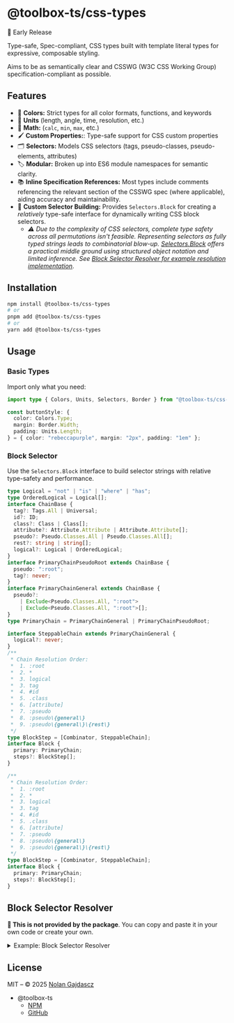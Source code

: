 # @toolbox-ts/css-types

🚧 Early Release

Type-safe, Spec-compliant, CSS types built with template literal types for
expressive, composable styling.

Aims to be as semantically clear and CSSWG (W3C CSS Working Group)
specification-compliant as possible.

## Features

- 🎨 **Colors:** Strict types for all color formats, functions, and keywords
- 📏 **Units** (length, angle, time, resolution, etc.)
- 🧮 **Math:** (`calc`, `min`, `max`, etc.)
- 🖌️ **Custom Properties:**: Type-safe support for CSS custom properties
- 🗂️ **Selectors:** Models CSS selectors (tags, pseudo-classes, pseudo-elements,
  attributes)
- 🏷️ **Modular:** Broken up into ES6 module namespaces for semantic clarity.
- 📚 **Inline Specification References:** Most types include comments
  referencing the relevant section of the CSSWG spec (where applicable), aiding
  accuracy and maintainability.
- 🔧 **Custom Selector Building:** Provides `Selectors.Block` for creating a
  _relatively_ type-safe interface for dynamically writing CSS block selectors.
  - _⚠️ Due to the complexity of CSS selectors, complete type safety across all
    permutations isn't feasible. Representing selectors as fully typed strings
    leads to combinatorial blow-up. [Selectors.Block](#block-selector) offers a
    practical middle ground using structured object notation and limited
    inference. See
    [Block Selector Resolver for example resolution implementation](#block-selector-resolver)_.

## Installation

```sh
npm install @toolbox-ts/css-types
# or
pnpm add @toolbox-ts/css-types
# or
yarn add @toolbox-ts/css-types
```

## Usage

### Basic Types

Import only what you need:

```ts
import type { Colors, Units, Selectors, Border } from "@toolbox-ts/css-types";

const buttonStyle: {
  color: Colors.Type;
  margin: Border.Width;
  padding: Units.Length;
} = { color: "rebeccapurple", margin: "2px", padding: "1em" };
```

### Block Selector

Use the `Selectors.Block` interface to build selector strings with relative
type-safety and performance.

```ts
type Logical = "not" | "is" | "where" | "has";
type OrderedLogical = Logical[];
interface ChainBase {
  tag?: Tags.All | Universal;
  id?: ID;
  class?: Class | Class[];
  attribute?: Attribute.Attribute | Attribute.Attribute[];
  pseudo?: Pseudo.Classes.All | Pseudo.Classes.All[];
  rest?: string | string[];
  logical?: Logical | OrderedLogical;
}
interface PrimaryChainPseudoRoot extends ChainBase {
  pseudo: ":root";
  tag?: never;
}
interface PrimaryChainGeneral extends ChainBase {
  pseudo?:
    | Exclude<Pseudo.Classes.All, ":root">
    | Exclude<Pseudo.Classes.All, ":root">[];
}
type PrimaryChain = PrimaryChainGeneral | PrimaryChainPseudoRoot;

interface SteppableChain extends PrimaryChainGeneral {
  logical?: never;
}
/**
 * Chain Resolution Order:
 *  1. :root
 *  2. *
 *  3. logical
 *  3. tag
 *  4. #id
 *  5. .class
 *  6. [attribute]
 *  7. :pseudo
 *  8. :pseudo\{general\}
 *  9. :pseudo\{general\}\{rest\}
 */
type BlockStep = [Combinator, SteppableChain];
interface Block {
  primary: PrimaryChain;
  steps?: BlockStep[];
}

/**
 * Chain Resolution Order:
 *  1. :root
 *  2. *
 *  3. logical
 *  3. tag
 *  4. #id
 *  5. .class
 *  6. [attribute]
 *  7. :pseudo
 *  8. :pseudo\{general\}
 *  9. :pseudo\{general\}\{rest\}
 */
type BlockStep = [Combinator, SteppableChain];
interface Block {
  primary: PrimaryChain;
  steps?: BlockStep[];
}
```

## Block Selector Resolver

**🚨 This is not provided by the package**. You can copy and paste it in your
own code or create your own.

<details><summary>Example: Block Selector Resolver</summary>

```ts
import type { Selectors } from "@toolbox-ts/css-types";

export const resolveSelector = ({
  primary,
  steps = [],
}: Selectors.Block): string => {
  const chainKeys = [
    "tag",
    "id",
    "class",
    "attribute",
    "pseudo",
    "rest",
  ] as const;
  const normalize = (part: string | string[]): string =>
    Array.isArray(part) ? part.join("") : part;

  const resolve = (curr: Selectors.ChainBase): string =>
    chainKeys.reduce(
      (acc, key) => (curr[key] ? (acc += normalize(curr[key])) : acc),
      "",
    );
  const { attribute, class: _class, logical, id, pseudo, rest, tag } = primary;
  let opening = "";
  let closing = "";
  if (logical) {
    const l = Array.isArray(logical) ? logical : [logical];
    closing = ")".repeat(l.length);
    opening = l.map((_l) => `:${_l}(`).join("");
  }
  const root = pseudo === ":root" ? ":root" : "";
  let selector = resolve({
    ...(root ? { pseudo: undefined, tag: undefined } : { pseudo, tag }),
    attribute,
    class: _class,
    id,
    rest,
  });

  return `${opening}${root}${
    steps.length
      ? (selector += steps
          .map(
            ([combinator, chain]) =>
              `${combinator === " " ? " " : ` ${combinator} `}${resolve(chain)}`,
          )
          .join("")).trim()
      : selector
  }${closing}`;
};
```

</details>

## License

MIT – © 2025 [Nolan Gajdascz](https://github.com/gajdascz)

- @toolbox-ts
  - [NPM](https://www.npmjs.com/org/toolbox-ts)
  - [GitHub](https://github.com/toolbox-ts/toolbox-ts)
